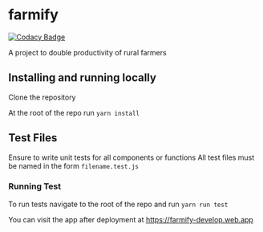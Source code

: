 # farmify

[![Codacy Badge](https://api.codacy.com/project/badge/Grade/48887ccc2f374550ab2c328c3f7c7f4d)](https://app.codacy.com/gh/BuildForSDG/farmify?utm_source=github.com&utm_medium=referral&utm_content=BuildForSDG/farmify&utm_campaign=Badge_Grade_Settings)

A project to double productivity of rural farmers

## Installing and running locally

Clone the repository

At the root of the repo run `yarn install`

## Test Files

Ensure to write unit tests for all components or functions 
All test files must be named in the form `filename.test.js`

### Running Test

To run tests navigate to the root of the repo and run `yarn run test`


You can visit the app after deployment at https://farmify-develop.web.app